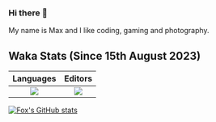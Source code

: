 ### Hi there 👋

My name is Max and I like coding, gaming and photography.
<!--
**MBamb/MBamb** is a ✨ _special_ ✨ repository because its `README.md` (this file) appears on your GitHub profile.

Here are some ideas to get you started:

- 🔭 I’m currently working on ...
- 🌱 I’m currently learning ...
- 👯 I’m looking to collaborate on ...
- 🤔 I’m looking for help with ...
- 💬 Ask me about ...
- 📫 How to reach me: ...
- 😄 Pronouns: ...
- ⚡ Fun fact: ...
-->

## Waka Stats (Since 15th August 2023)
Languages             |  Editors
:-------------------------:|:-------------------------:
<a href="https://wakatime.com"><img src="https://wakatime.com/share/@7cd92928-3610-49ca-8993-556f6faec80c/5b1852e4-b7a0-4bad-86c7-e7a4ce97fb22.png" /></a>  |  <a href="https://wakatime.com"><img src="https://wakatime.com/share/@7cd92928-3610-49ca-8993-556f6faec80c/885a9253-f512-460a-86ec-ce15d25bad72.png" /></a>

[![Fox's GitHub stats](https://github-readme-stats.vercel.app/api?username=MBamb)](https://github.com/MBamb/github-readme-stats)
